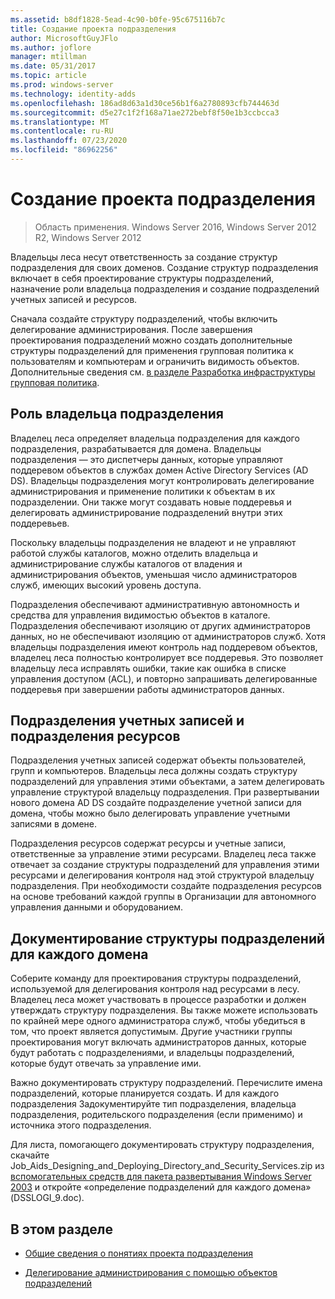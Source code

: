 ```yaml
---
ms.assetid: b8df1828-5ead-4c90-b0fe-95c675116b7c
title: Создание проекта подразделения
author: MicrosoftGuyJFlo
ms.author: joflore
manager: mtillman
ms.date: 05/31/2017
ms.topic: article
ms.prod: windows-server
ms.technology: identity-adds
ms.openlocfilehash: 186ad8d63a1d30ce56b1f6a2780893cfb744463d
ms.sourcegitcommit: d5e27c1f2f168a71ae272bebf8f50e1b3ccbcca3
ms.translationtype: MT
ms.contentlocale: ru-RU
ms.lasthandoff: 07/23/2020
ms.locfileid: "86962256"
---
```

# <a name="creating-an-organizational-unit-design"></a>Создание проекта подразделения

> Область применения. Windows Server 2016, Windows Server 2012 R2, Windows Server 2012

Владельцы леса несут ответственность за создание структур подразделения для своих доменов. Создание структур подразделения включает в себя проектирование структуры подразделений, назначение роли владельца подразделения и создание подразделений учетных записей и ресурсов.

Сначала создайте структуру подразделений, чтобы включить делегирование администрирования. После завершения проектирования подразделений можно создать дополнительные структуры подразделений для применения групповая политика к пользователям и компьютерам и ограничить видимость объектов. Дополнительные сведения см. [в разделе Разработка инфраструктуры групповая политика](/previous-versions/windows/it-pro/windows-server-2003/cc786524(v=ws.10)).

## <a name="ou-owner-role"></a>Роль владельца подразделения
Владелец леса определяет владельца подразделения для каждого подразделения, разрабатывается для домена. Владельцы подразделения — это диспетчеры данных, которые управляют поддеревом объектов в службах домен Active Directory Services (AD DS). Владельцы подразделения могут контролировать делегирование администрирования и применение политики к объектам в их подразделении. Они также могут создавать новые поддеревья и делегировать администрирование подразделений внутри этих поддеревьев.

Поскольку владельцы подразделения не владеют и не управляют работой службы каталогов, можно отделить владельца и администрирование службы каталогов от владения и администрирования объектов, уменьшая число администраторов служб, имеющих высокий уровень доступа.

Подразделения обеспечивают административную автономность и средства для управления видимостью объектов в каталоге. Подразделения обеспечивают изоляцию от других администраторов данных, но не обеспечивают изоляцию от администраторов служб. Хотя владельцы подразделения имеют контроль над поддеревом объектов, владелец леса полностью контролирует все поддеревья. Это позволяет владельцу леса исправлять ошибки, такие как ошибка в списке управления доступом (ACL), и повторно запрашивать делегированные поддеревья при завершении работы администраторов данных.

## <a name="account-ous-and-resource-ous"></a>Подразделения учетных записей и подразделения ресурсов
Подразделения учетных записей содержат объекты пользователей, групп и компьютеров. Владельцы леса должны создать структуру подразделений для управления этими объектами, а затем делегировать управление структурой владельцу подразделения. При развертывании нового домена AD DS создайте подразделение учетной записи для домена, чтобы можно было делегировать управление учетными записями в домене.

Подразделения ресурсов содержат ресурсы и учетные записи, ответственные за управление этими ресурсами. Владелец леса также отвечает за создание структуры подразделений для управления этими ресурсами и делегирования контроля над этой структурой владельцу подразделения. При необходимости создайте подразделения ресурсов на основе требований каждой группы в Организации для автономного управления данными и оборудованием.

## <a name="documenting-the-ou-design-for-each-domain"></a>Документирование структуры подразделений для каждого домена
Соберите команду для проектирования структуры подразделений, используемой для делегирования контроля над ресурсами в лесу. Владелец леса может участвовать в процессе разработки и должен утверждать структуру подразделения. Вы также можете использовать по крайней мере одного администратора служб, чтобы убедиться в том, что проект является допустимым. Другие участники группы проектирования могут включать администраторов данных, которые будут работать с подразделениями, и владельцы подразделений, которые будут отвечать за управление ими.

Важно документировать структуру подразделений. Перечислите имена подразделений, которые планируется создать. И для каждого подразделения Задокументируйте тип подразделения, владельца подразделения, родительского подразделения (если применимо) и источника этого подразделения.

Для листа, помогающего документировать структуру подразделения, скачайте Job_Aids_Designing_and_Deploying_Directory_and_Security_Services.zip из [вспомогательных средств для пакета развертывания Windows Server 2003](https://microsoft.com/download/details.aspx?id=9608) и откройте «определение подразделений для каждого домена» (DSSLOGI_9.doc).

## <a name="in-this-section"></a>В этом разделе

- [Общие сведения о понятиях проекта подразделения](../../ad-ds/plan/Reviewing-OU-Design-Concepts.md)

- [Делегирование администрирования с помощью объектов подразделений](../../ad-ds/plan/Delegating-Administration-by-Using-OU-Objects.md)
